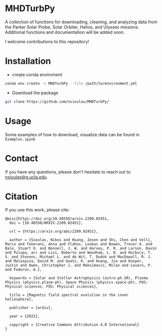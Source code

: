 # MHDTurbPy
A collection of functions for downloading, cleaning, and analyzing data from the Parker Solar Probe, Solar Orbiter, Helios, and Ulysses missions. Additional functions and documentation will be added soon.


 I welcome contributions to this repository!



# Installation
  - create conda enviroment
  
```bash
conda env create -n MHDTurbPy --file /path/to/environment.yml
```

 - Download the package
``` bash
git clone https://github.com/nsioulas/MHDTurbPy/
```

# Usage

Some examples of how to download, visualize data can be found in ```Examples.ipynb```

# Contact
If you have any questions, please don't hesitate to reach out to nsioulas@g.ucla.edu.

# Citation

If you use this work, please cite:

```
@misc{https://doi.org/10.48550/arxiv.2209.02451,
  doi = {10.48550/ARXIV.2209.02451},
  
  url = {https://arxiv.org/abs/2209.02451},
  
  author = {Sioulas, Nikos and Huang, Zesen and Shi, Chen and Velli, Marco and Tenerani, Anna and Vlahos, Loukas and Bowen, Trevor A. and Bale, Stuart D. and Bonnell, J. W. and Harvey, P. R. and Larson, Davin and Pulupa, arc and Livi, Roberto and Woodham, L. D. and Horbury, T. S. and Stevens, Michael L. and de Wit, T. Dudok and MacDowall, R. J. and Malaspina, David M. and Goetz, K. and Huang, Jia and Kasper, Justin and Owen, Christopher J. and Maksimović, Milan and Louarn, P. and Fedorov, A.},
  
  keywords = {Solar and Stellar Astrophysics (astro-ph.SR), Plasma Physics (physics.plasm-ph), Space Physics (physics.space-ph), FOS: Physical sciences, FOS: Physical sciences},
  
  title = {Magnetic field spectral evolution in the inner heliosphere},
  
  publisher = {arXiv},
  
  year = {2022},
  
  copyright = {Creative Commons Attribution 4.0 International}
}

```



